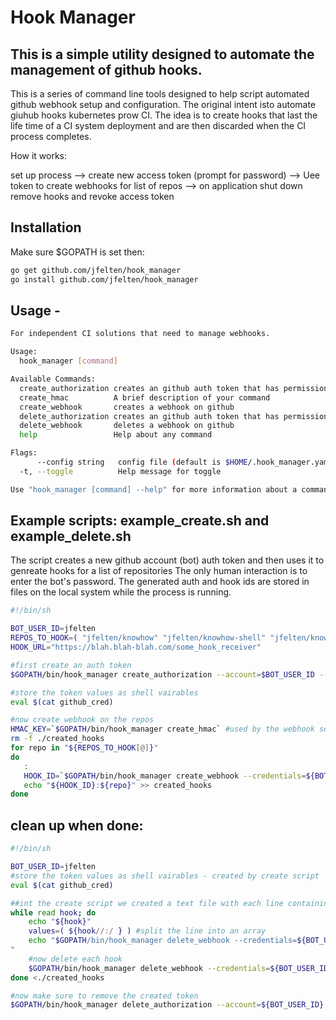 # Hook Manager

## This is a simple utility designed to automate the management of github hooks. 

This is a series of command line tools designed to help script automated github webhook setup and configuration.  The original intent isto automate giuhub hooks kubernetes prow CI.
The idea is to create hooks that last the life time of a CI system deployment and are then discarded when the CI process completes.

How it works:

set up process --> create new access token (prompt for password) --> Uee token to create webhooks for list of repos --> on application shut down remove hooks and revoke access token

## Installation

Make sure $GOPATH is set then:  

```bash
go get github.com/jfelten/hook_manager
go install github.com/jfelten/hook_manager
```

## Usage - 

```bash
For independent CI solutions that need to manage webhooks.

Usage:
  hook_manager [command]

Available Commands:
  create_authorization creates an github auth token that has permission to admin webhooks for automated management
  create_hmac          A brief description of your command
  create_webhook       creates a webhook on github
  delete_authorization creates an github auth token that has permission to admin webhooks for automated management
  delete_webhook       deletes a webhook on github
  help                 Help about any command

Flags:
      --config string   config file (default is $HOME/.hook_manager.yaml)
  -t, --toggle          Help message for toggle

Use "hook_manager [command] --help" for more information about a command.
```
## Example scripts: example_create.sh and example_delete.sh

The script creates a new github account (bot) auth token and then uses it to genreate hooks for a list of repositories  The only human interaction is to enter the bot's password.  The generated auth and hook ids are stored in files on the local system while the process is running.

```bash
#!/bin/sh

BOT_USER_ID=jfelten
REPOS_TO_HOOK=( "jfelten/knowhow" "jfelten/knowhow-shell" "jfelten/knowhow-server" "jfelten/knowhow-agent" )
HOOK_URL="https://blah.blah-blah.com/some_hook_receiver"

#first create an auth token
$GOPATH/bin/hook_manager create_authorization --account=$BOT_USER_ID --note="bot hook cred"

#store the token values as shell vairables
eval $(cat github_cred)

#now create webhook on the repos
HMAC_KEY=`$GOPATH/bin/hook_manager create_hmac` #used by the webhook security
rm -f ./created_hooks
for repo in "${REPOS_TO_HOOK[@]}"
do
   : 
   HOOK_ID=`$GOPATH/bin/hook_manager create_webhook --credentials=${BOT_USER_ID}:${GITHUB_AUTH_TOKEN} --url=${HOOK_URL} --repo=${repo}`
   echo "${HOOK_ID}:${repo}" >> created_hooks
done

```

## clean up when done:

```bash
#!/bin/sh

BOT_USER_ID=jfelten
#store the token values as shell vairables - created by create script
eval $(cat github_cred)

##int the create script we created a text file with each line containing <HOOK_ID>:<REPO>
while read hook; do
    echo "${hook}"
    values=( ${hook//:/ } ) #split the line into an array
    echo "$GOPATH/bin/hook_manager delete_webhook --credentials=${BOT_USER_ID}:${GITHUB_AUTH_TOKEN} --hook_id=${values[0]} --repo="${values[1]}"
"
    #now delete each hook
    $GOPATH/bin/hook_manager delete_webhook --credentials=${BOT_USER_ID}:${GITHUB_AUTH_TOKEN} --hook_id=${values[0]} --repo="${values[1]}"
done <./created_hooks

#now make sure to remove the created token
$GOPATH/bin/hook_manager delete_authorization --account=${BOT_USER_ID} --auth_id=${GITHUB_AUTH_ID}

```